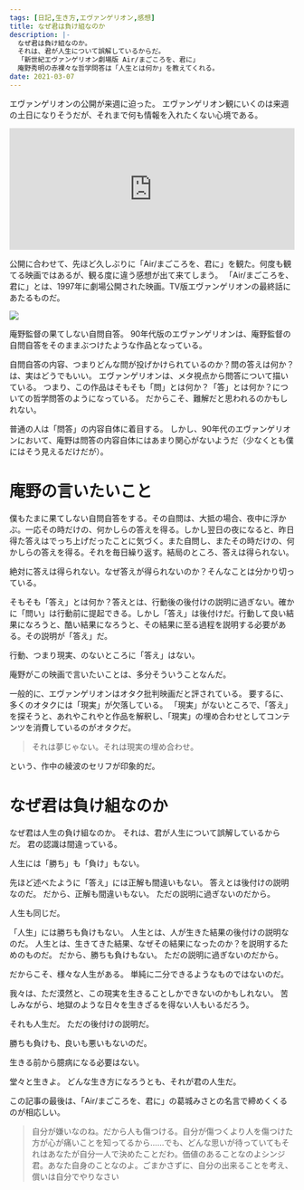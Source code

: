 ```yaml
---
tags: [日記,生き方,エヴァンゲリオン,感想]
title: なぜ君は負け組なのか
description: |-
  なぜ君は負け組なのか。
  それは、君が人生について誤解しているからだ。
  「新世紀エヴァンゲリオン劇場版 Air/まごころを、君に」
  庵野秀明の赤裸々な哲学問答は「人生とは何か」を教えてくれる。
date: 2021-03-07
---
```


エヴァンゲリオンの公開が来週に迫った。
エヴァンゲリオン観にいくのは来週の土日になりそうだが、それまで何も情報を入れたくない心境である。

<iframe width="100%" height="215" src="https://www.youtube.com/embed/BdkFQ0A8hic" frameborder="0" allow="accelerometer; autoplay; clipboard-write; encrypted-media; gyroscope; picture-in-picture" allowfullscreen></iframe>

公開に合わせて、先ほど久しぶりに「Air/まごころを、君に」を観た。何度も観てる映画ではあるが、観る度に違う感想が出て来てしまう。
「Air/まごころを、君に」とは、1997年に劇場公開された映画。TV版エヴァンゲリオンの最終話にあたるものだ。

<a href="https://www.amazon.co.jp/%E6%96%B0%E4%B8%96%E7%B4%80%E3%82%A8%E3%83%B4%E3%82%A1%E3%83%B3%E3%82%B2%E3%83%AA%E3%82%AA%E3%83%B3%E5%8A%87%E5%A0%B4%E7%89%88-Air%EF%BC%8F%E3%81%BE%E3%81%94%E3%81%93%E3%82%8D%E3%82%92%E3%80%81%E5%90%9B%E3%81%AB-%E7%B7%92%E6%96%B9%E6%81%B5%E7%BE%8E/dp/B07VMZ8MP6?&linkCode=li2&tag=taito062507-22&linkId=2aeebd8d39910d5c568a64a8307e6d58&language=ja_JP&ref_=as_li_ss_il" target="_blank"><img border="0" src="//ws-fe.amazon-adsystem.com/widgets/q?_encoding=UTF8&ASIN=B07VMZ8MP6&Format=_SL160_&ID=AsinImage&MarketPlace=JP&ServiceVersion=20070822&WS=1&tag=taito062507-22&language=ja_JP" ></a><img src="https://ir-jp.amazon-adsystem.com/e/ir?t=taito062507-22&language=ja_JP&l=li2&o=9&a=B07VMZ8MP6" width="1" height="1" border="0" alt="" style="border:none !important; margin:0px !important;" />

庵野監督の果てしない自問自答。
90年代版のエヴァンゲリオンは、庵野監督の自問自答をそのままぶつけたような作品となっている。

自問自答の内容、つまりどんな問が投げかけられているのか？問の答えは何か？は、実はどうでもいい。
エヴァンゲリオンは、メタ視点から問答について描いている。
つまり、この作品はそもそも「問」とは何か？「答」とは何か？についての哲学問答のようになっている。
だからこそ、難解だと思われるのかもしれない。

普通の人は「問答」の内容自体に着目する。
しかし、90年代のエヴァンゲリオンにおいて、庵野は問答の内容自体にはあまり関心がないようだ（少なくとも僕にはそう見えるだけだが）。

# 庵野の言いたいこと

僕もたまに果てしない自問自答をする。その自問は、大抵の場合、夜中に浮かぶ。一応その時だけの、何かしらの答えを得る。しかし翌日の夜になると、昨日得た答えはでっち上げだったことに気づく。また自問し、またその時だけの、何かしらの答えを得る。それを毎日繰り返す。結局のところ、答えは得られない。

絶対に答えは得られない。なぜ答えが得られないのか？そんなことは分かり切っている。

そもそも「答え」とは何か？答えとは、行動後の後付けの説明に過ぎない。確かに「問い」は行動前に提起できる。しかし「答え」は後付けだ。行動して良い結果になろうと、酷い結果になろうと、その結果に至る過程を説明する必要がある。その説明が「答え」だ。

行動、つまり現実、のないところに「答え」はない。

庵野がこの映画で言いたいことは、多分そういうことなんだ。

一般的に、エヴァンゲリオンはオタク批判映画だと評されている。
要するに、多くのオタクには「現実」が欠落している。
「現実」がないところで、「答え」を探そうと、あれやこれやと作品を解釈し、「現実」の埋め合わせとしてコンテンツを消費しているのがオタクだ。

> それは夢じゃない。それは現実の埋め合わせ。

という、作中の綾波のセリフが印象的だ。

# なぜ君は負け組なのか

なぜ君は人生の負け組なのか。
それは、君が人生について誤解しているからだ。
君の認識は間違っている。

人生には「勝ち」も「負け」もない。

先ほど述べたように「答え」には正解も間違いもない。
答えとは後付けの説明なのだ。
だから、正解も間違いもない。
ただの説明に過ぎないのだから。

人生も同じだ。

「人生」には勝ちも負けもない。
人生とは、人が生きた結果の後付けの説明なのだ。
人生とは、生きてきた結果、なぜその結果になったのか？を説明するためのものだ。
だから、勝ちも負けもない。
ただの説明に過ぎないのだから。

だからこそ、様々な人生がある。
単純に二分できるようなものではないのだ。

我々は、ただ漠然と、この現実を生きることしかできないのかもしれない。
苦しみながら、地獄のような日々を生きざるを得ない人もいるだろう。

それも人生だ。
ただの後付けの説明だ。

勝ちも負けも、良いも悪いもないのだ。

生きる前から臆病になる必要はない。

堂々と生きよ。
どんな生き方になろうとも、それが君の人生だ。

この記事の最後は、「Air/まごころを、君に」の葛城みさとの名言で締めくくるのが相応しい。

> 自分が嫌いなのね。だから人も傷つける。自分が傷つくより人を傷つけた方が心が痛いことを知ってるから……でも、どんな思いが待っていてもそれはあなたが自分一人で決めたことだわ。価値のあることなのよシンジ君。あなた自身のことなのよ。ごまかさずに、自分の出来ることを考え、償いは自分でやりなさい
